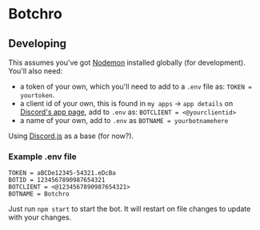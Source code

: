 # Botchro


## Developing
This assumes you've got [Nodemon](https://github.com/remy/nodemon/) installed globally (for development).
You'll also need:
  - a token of your own, which you'll need to add to a `.env` file as: `TOKEN = yourtoken`.
  - a client id of your own, this is found in `my apps` -> `app details` on [Discord's app page](https://discordapp.com/developers/applications/me), add to `.env` as: `BOTCLIENT = <@yourclientid>`
  - a name of your own, add to `.env` as `BOTNAME = yourbotnamehere`

Using [Discord.js](https://discord.js.org/) as a base (for now?).

### Example .env file
```
TOKEN = aBCDe12345-54321.eDcBa
BOTID = 1234567890987654321
BOTCLIENT = <@1234567890987654321>
BOTNAME = Botchro
```

Just run `npm start` to start the bot. It will restart on file changes to update with your changes.
